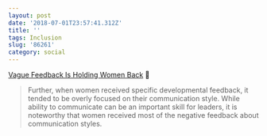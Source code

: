 ```yaml
---
layout: post
date: '2018-07-01T23:57:41.312Z'
title: ''
tags: Inclusion
slug: '86261'
category: social
---
```

[Vague Feedback Is Holding Women Back](https://hbr.org/2016/04/research-vague-feedback-is-holding-women-back) 🔗

> Further, when women received specific developmental feedback, it tended to be overly focused on their communication style. While ability to communicate can be an important skill for leaders, it is noteworthy that women received most of the negative feedback about communication styles.
